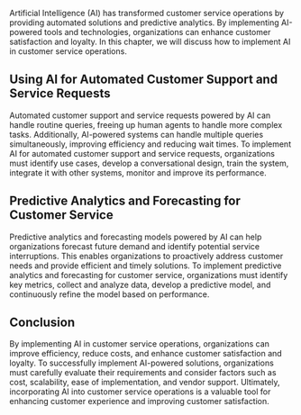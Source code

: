 
Artificial Intelligence (AI) has transformed customer service operations by providing automated solutions and predictive analytics. By implementing AI-powered tools and technologies, organizations can enhance customer satisfaction and loyalty. In this chapter, we will discuss how to implement AI in customer service operations.

Using AI for Automated Customer Support and Service Requests
------------------------------------------------------------

Automated customer support and service requests powered by AI can handle routine queries, freeing up human agents to handle more complex tasks. Additionally, AI-powered systems can handle multiple queries simultaneously, improving efficiency and reducing wait times. To implement AI for automated customer support and service requests, organizations must identify use cases, develop a conversational design, train the system, integrate it with other systems, monitor and improve its performance.

Predictive Analytics and Forecasting for Customer Service
---------------------------------------------------------

Predictive analytics and forecasting models powered by AI can help organizations forecast future demand and identify potential service interruptions. This enables organizations to proactively address customer needs and provide efficient and timely solutions. To implement predictive analytics and forecasting for customer service, organizations must identify key metrics, collect and analyze data, develop a predictive model, and continuously refine the model based on performance.

Conclusion
----------

By implementing AI in customer service operations, organizations can improve efficiency, reduce costs, and enhance customer satisfaction and loyalty. To successfully implement AI-powered solutions, organizations must carefully evaluate their requirements and consider factors such as cost, scalability, ease of implementation, and vendor support. Ultimately, incorporating AI into customer service operations is a valuable tool for enhancing customer experience and improving customer satisfaction.

